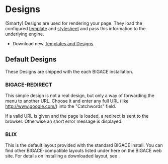 # Designs

(Smarty) Designs are used for rendering your page. They load the configured [template](bigace/manual/templates) and [stylesheet](bigace/manual/stylesheet) and pass this information to the underlying engine.


*  Download new [Templates and Designs](bigace/extensions).

## Default Designs

These Designs are shipped with the each BIGACE installation.

### BIGACE-REDIRECT

This simple design is not a real design, but only a way of forwarding the menu to another URL.
Choose it and enter any full URL (like http://www.google.com/) into the "Catchwords" field.

If a valid URL is given and the page is loaded, a redirect is sent to the browser. Otherwise an short error message is displayed.

### BLIX

This is the default layout provided with the standard BIGACE install. You can find other BIGACE-compatible layouts listed under [](bigace/extensions) here on the BIGACE web site. 
For details on installing a downloaded layout, see [](bigace/manual/updates).
